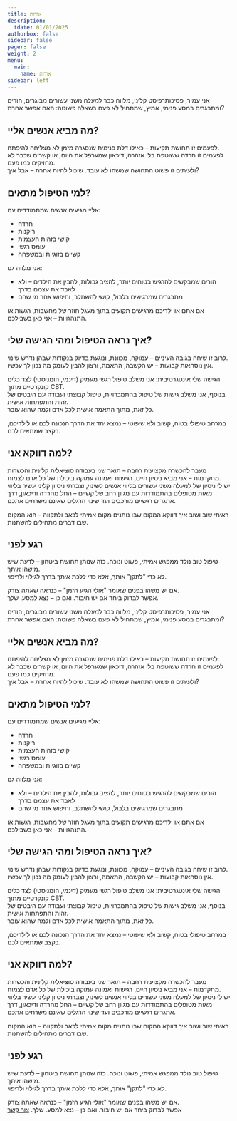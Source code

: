 ```yaml
---
title: אודות 
description:
  tdate: 01/01/2025
authorbox: false
sidebar: false
pager: false
weight: 2
menu:
  main:
    name: אודות
sidebar: left
---
```



אני עמיר, פסיכותרפיסט קליני, מלווה כבר למעלה משני עשורים מבוגרים, הורים ומתבגרים במסע פנימי, אמיץ, שמתחיל לא פעם בשאלה פשוטה: האם אפשר אחרת?

## מה מביא אנשים אליי?

לפעמים זו תחושת תקיעות – כאילו דלת פנימית שנסגרה מזמן לא מצליחה להיפתח.  
לפעמים זו חרדה ששוטפת בלי אזהרה, דיכאון שמערפל את היום, או קשרים שכבר לא מחזיקים כמו פעם.  
ולעיתים זו פשוט התחושה שמשהו לא עובד. שיכול להיות אחרת – אבל איך?

## למי הטיפול מתאים?

אליי מגיעים אנשים שמתמודדים עם:  
- חרדה  
- ריקנות  
- קושי בזהות העצמית  
- עומס רגשי  
- קשיים בזוגיות ובמשפחה  

אני מלווה גם:  
- הורים שמבקשים להרגיש בטוחים יותר, להציב גבולות, להבין את הילדים – ולא לאבד את עצמם בדרך  
- מתבגרים שמרגישים בלבול, קושי להשתלב, וחיפוש אחר מי שהם  

אם אתם או ילדיכם מרגישים תקועים בתוך מעגל חוזר של מחשבות, רגשות או התנהגויות – אני כאן בשבילכם.

## איך נראה הטיפול ומהי הגישה שלי?

לרוב זו שיחה בגובה העיניים – עמוקה, מכוונת, ונוגעת בדיוק בנקודות שבהן נדרש שינוי.  
אין נוסחאות קבועות – יש הקשבה, התאמה, ורצון להבין לעומק מה נכון לך עכשיו.

הגישה שלי אינטגרטיבית: אני משלב טיפול רגשי מעמיק (דינמי, הומניסטי) לצד כלים קונקרטיים מתוך CBT.  
בנוסף, אני משלב גישות של טיפול בהתמכרויות, טיפול קבוצתי ועבודה עם היבטים של זהות והתפתחות אישית.  
כל זאת, מתוך התאמה אישית לכל אדם ולמה שהוא עובר.  

במרחב טיפולי בטוח, קשוב ולא שיפוטי – נמצא יחד את הדרך הנכונה לכם או לילדיכם, בקצב שמתאים לכם.

## למה דווקא אני?

מעבר להכשרה מקצועית רחבה – תואר שני בעבודה סוציאלית קלינית והכשרות מתקדמות – אני מביא ניסיון חיים, רגישות ואמונה עמוקה ביכולת של כל אדם לצמוח.  
יש לי ניסיון של למעלה משני עשורים בליווי אנשים לשינוי, וצברתי ניסיון קליני עשיר בליווי מאות מטופלים בהתמודדות עם מגוון רחב של קשיים – החל מחרדה ודיכאון, דרך אתגרים רגשיים מורכבים ועד שינוי הרגלים שאינם משרתים אתכם.  

ראיתי שוב ושוב איך דווקא המקום שבו נותנים מקום אמיתי לכאב ולתקווה – הוא המקום שבו דברים מתחילים להשתנות.

## רגע לפני

טיפול טוב נולד ממפגש אמיתי, פשוט ונוכח. כזה שנותן תחושת ביטחון – לדעת שיש מישהו איתך.  
לא כדי "לתקן" אותך, אלא כדי ללכת איתך בדרך לגילוי ולריפוי.  

אם יש משהו בפנים שאומר "אולי הגיע הזמן" – כנראה שאתה צודק.  
אפשר לבדוק ביחד אם יש חיבור. ואם כן – נצא למסע. שלך.



אני עמיר, פסיכותרפיסט קליני, מלווה כבר למעלה משני עשורים מבוגרים, הורים ומתבגרים במסע פנימי, אמיץ, שמתחיל לא פעם בשאלה פשוטה: האם אפשר אחרת?

## מה מביא אנשים אליי?

לפעמים זו תחושת תקיעות – כאילו דלת פנימית שנסגרה מזמן לא מצליחה להיפתח.  
לפעמים זו חרדה ששוטפת בלי אזהרה, דיכאון שמערפל את היום, או קשרים שכבר לא מחזיקים כמו פעם.  
ולעיתים זו פשוט התחושה שמשהו לא עובד. שיכול להיות אחרת – אבל איך?

## למי הטיפול מתאים?

אליי מגיעים אנשים שמתמודדים עם:  
- חרדה  
- ריקנות  
- קושי בזהות העצמית  
- עומס רגשי  
- קשיים בזוגיות ובמשפחה  

אני מלווה גם:  
- הורים שמבקשים להרגיש בטוחים יותר, להציב גבולות, להבין את הילדים – ולא לאבד את עצמם בדרך  
- מתבגרים שמרגישים בלבול, קושי להשתלב, וחיפוש אחר מי שהם  

אם אתם או ילדיכם מרגישים תקועים בתוך מעגל חוזר של מחשבות, רגשות או התנהגויות – אני כאן בשבילכם.

## איך נראה הטיפול ומהי הגישה שלי?

לרוב זו שיחה בגובה העיניים – עמוקה, מכוונת, ונוגעת בדיוק בנקודות שבהן נדרש שינוי.  
אין נוסחאות קבועות – יש הקשבה, התאמה, ורצון להבין לעומק מה נכון לך עכשיו.

הגישה שלי אינטגרטיבית: אני משלב טיפול רגשי מעמיק (דינמי, הומניסטי) לצד כלים קונקרטיים מתוך CBT.  
בנוסף, אני משלב גישות של טיפול בהתמכרויות, טיפול קבוצתי ועבודה עם היבטים של זהות והתפתחות אישית.  
כל זאת, מתוך התאמה אישית לכל אדם ולמה שהוא עובר.  

במרחב טיפולי בטוח, קשוב ולא שיפוטי – נמצא יחד את הדרך הנכונה לכם או לילדיכם, בקצב שמתאים לכם.

## למה דווקא אני?

מעבר להכשרה מקצועית רחבה – תואר שני בעבודה סוציאלית קלינית והכשרות מתקדמות – אני מביא ניסיון חיים, רגישות ואמונה עמוקה ביכולת של כל אדם לצמוח.  
יש לי ניסיון של למעלה משני עשורים בליווי אנשים לשינוי, וצברתי ניסיון קליני עשיר בליווי מאות מטופלים בהתמודדות עם מגוון רחב של קשיים – החל מחרדה ודיכאון, דרך אתגרים רגשיים מורכבים ועד שינוי הרגלים שאינם משרתים אתכם.  

ראיתי שוב ושוב איך דווקא המקום שבו נותנים מקום אמיתי לכאב ולתקווה – הוא המקום שבו דברים מתחילים להשתנות.

## רגע לפני

טיפול טוב נולד ממפגש אמיתי, פשוט ונוכח. כזה שנותן תחושת ביטחון – לדעת שיש מישהו איתך.  
לא כדי "לתקן" אותך, אלא כדי ללכת איתך בדרך לגילוי ולריפוי.  

אם יש משהו בפנים שאומר "אולי הגיע הזמן" – כנראה שאתה צודק.  
אפשר לבדוק ביחד אם יש חיבור. ואם כן – נצא למסע. שלך.
[צור קשר](/contact/)
